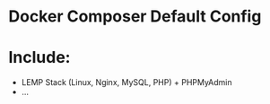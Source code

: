 # Docker Composer Default Config

# Include:
- LEMP Stack (Linux, Nginx, MySQL, PHP) + PHPMyAdmin
- ...